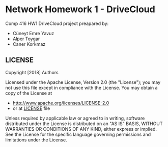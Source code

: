 # Network Homework 1 - DriveCloud

Comp 416 HW1 DriveCloud project preapared by: 
- Cüneyt Emre Yavuz
- Alper Toygar
- Caner Korkmaz

## LICENSE

 Copyright [2018] Authors

Licensed under the Apache License, Version 2.0 (the "License");
you may not use this file except in compliance with the License.
You may obtain a copy of the License at

- http://www.apache.org/licenses/LICENSE-2.0
- or at [LICENSE](./LICENSE) file

Unless required by applicable law or agreed to in writing, software
distributed under the License is distributed on an "AS IS" BASIS,
WITHOUT WARRANTIES OR CONDITIONS OF ANY KIND, either express or implied.
See the License for the specific language governing permissions and
limitations under the License.
